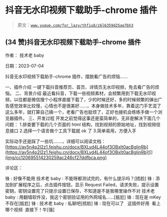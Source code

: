# 抖音无水印视频下载助手-chrome 插件

> 原文：[`www.yuque.com/for_lazy/thfiu8/zbl6359d25aq7bh3`](https://www.yuque.com/for_lazy/thfiu8/zbl6359d25aq7bh3)



## (34 赞)抖音无水印视频下载助手-chrome 插件 

作者： 技术老 baby 

日期：2023-07-04 

抖音无水印视频下载助手-chrome 插件，摆脱看广告的烦恼...... 

一、插件介绍 一键下载抖音推荐页、首页、详情页无水印视频，免去看广告的烦恼。 二、背景介绍 最近看抖音，下载一些视频素材，会频繁用到下载无水印视频，以往都是微信搜个小程序直接下载了，少的时候还好，多的时候频繁的弹出广告感觉效率比较慢，心情也不是很美好......，本身做技术多年，靠着这门手艺混了这么多年，就打算自己搞一个，老看广告也挺烦了，正好也接机会练练手做一个浏览器插件。 三、开发过程 开发之前觉得这事还是蛮简单的，无非是解决下面几个问题： 1.排查要下载的几个页面的 html 结构，找到视频的原始地址，找到视频信息接口 2.选择一个语言做个工具下载就 ok 了 3.简单易用，方便入手 

实际动手还是踩了一些坑.......，详细可以阅读文档：[https://av5n4p2l2z1.feishu.cn/docx/BXLyd4L44of3OBxIt0acBglinRb](https://av5n4p2l2z1.feishu.cn/docx/BXLyd4L44of3OBxIt0acBglinRb)![](img/cc120695514230259ac246cf27ddfbca.png) 

评论区： 

锋 : 好像不能用 技术老 baby : 不能呀都测试完的，有什么提示吗？[捂脸] 锋 : 添加到扩展程序之后，点击插件按钮，显示 Request Failed，请求失败，提示设置密钥，密钥设置完了只提示设置已保存，不知道是不是我哪里操作不对 技术老 baby : 用翻墙软件没，我这个密钥验证用的外网域名……[尴尬] 锋 : 现在是 mKey 不存在[尴尬] 锋 : 技术老 baby : 私聊吧[捂脸] 锋 : 现在可以了   这插件好用  看上哪个视频  直接下！牛[强]
